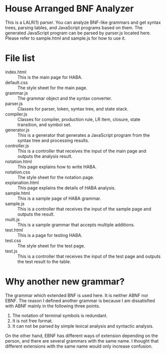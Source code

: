 # House Arranged BNF Analyzer

This is a LALR(1) parser.
You can analyze BNF-like grammars and get syntax trees, parsing tables, and JavaScript programs based on them.
The generated JavaScript program can be parsed by parser.js located here.
Please refer to sample.html and sample.js for how to use it.

# File list

<dl>
  <dt>index.html</dt>
    <dd>This is the main page for HABA.</dd>
  <dt>default.css</dt>
    <dd>The style sheet for the main page.</dd>
  <dt>grammar.js</dt>
    <dd>The grammar object and the syntax converter.</dd>
  <dt>parser.js</dt>
    <dd>Classes for parser, token, syntax tree, and state stack.</dd>
  <dt>compiler.js</dt>
    <dd>Classes for compiler, production rule, LR item, closure, state transition, and symbol set.</dd>
  <dt>generator.js</dt>
    <dd>This is a generator that generates a JavaScript program from the syntax tree and processing results.</dd>
  <dt>controller.js</dt>
    <dd>This is a controller that receives the input of the main page and outputs the analysis result.</dd>
  <dt>notation.html</dt>
    <dd>This page explains how to write HABA.</dd>
  <dt>notation.css</dt>
    <dd>The style sheet for the notation page.</dd>
  <dt>explanation.html</dt>
    <dd>This page explains the details of HABA analysis.</dd>
  <dt>sample.html</dt>
    <dd>This is a sample page of HABA grammar.</dd>
  <dt>sample.js</dt>
    <dd>This is a controller that receives the input of the sample page and outputs the result.</dd>
  <dt>multi.js</dt>
    <dd>This is a sample grammar that accepts multiple additions.</dd>
  <dt>test.html</dt>
    <dd>This is a page for testing HABA.</dd>
  <dt>test.css</dt>
    <dd>The style sheet for the test page.</dd>
  <dt>test.js</dt>
    <dd>This is a controller that receives the input of the test page and outputs the test result to the table.</dd>
</dl>

# Why another new grammar?

The grammar which extended BNF is used here.
It is neither ABNF nor EBNF.
The reason I defined another grammar is because I am dissatisfied with ABNF mainly in the following three points.

1. The notation of terminal symbols is redundant.
2. It is not free format.
3. It can not be parsed by simple lexical analysis and syntactic analysis.

On the other hand, EBNF has different ways of extension depending on the person, and there are several grammars with the same name.
I thought that different extensions with the same name would only increase confusion.

